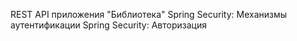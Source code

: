 REST API приложения "Библиотека"
Spring Security: Механизмы аутентификации
Spring Security: Авторизация